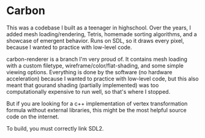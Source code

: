# Carbon
This was a codebase I built as a teenager in highschool. Over the years, I added mesh loading/rendering, Tetris, homemade sorting algorithms, and a showcase of emergent behavior. Runs on SDL, so it draws every pixel, because I wanted to practice with low-level code.

carbon-renderer is a branch I'm very proud of. It contains mesh loading with a custom filetype, wireframe/color/flat-shading, and some simple viewing options. Everything
is done by the software (no hardware acceleration) because I wanted to practice with low-level code, but this also meant that gourand shading (partially implemented)
was too computationally expensive to run well, so that's where I stopped.

But if you are looking for a c++ implementation of vertex transformation formula without external libraries, this might be the most helpful source code on the internet.

To build, you must correctly link SDL2.
